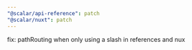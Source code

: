 ```yaml
---
"@scalar/api-reference": patch
"@scalar/nuxt": patch
---
```


fix: pathRouting when only using a slash in references and nux
